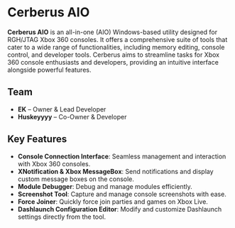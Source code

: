 # Cerberus AIO

**Cerberus AIO** is an all-in-one (AIO) Windows-based utility designed for RGH/JTAG Xbox 360 consoles. It offers a comprehensive suite of tools that cater to a wide range of functionalities, including memory editing, console control, and developer tools. Cerberus aims to streamline tasks for Xbox 360 console enthusiasts and developers, providing an intuitive interface alongside powerful features.

## Team

- **EK** – Owner & Lead Developer
- **Huskeyyyy** – Co-Owner & Developer

## Key Features

- **Console Connection Interface**: Seamless management and interaction with Xbox 360 consoles.
- **XNotification & Xbox MessageBox**: Send notifications and display custom message boxes on the console.
- **Module Debugger**: Debug and manage modules efficiently.
- **Screenshot Tool**: Capture and manage console screenshots with ease.
- **Force Joiner**: Quickly force join parties and games on Xbox Live.
- **Dashlaunch Configuration Editor**: Modify and customize Dashlaunch settings directly from the tool.

